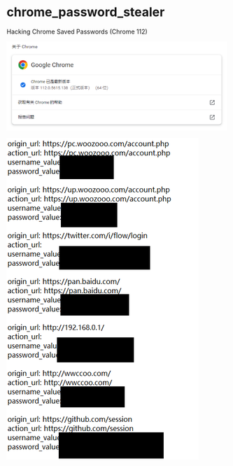 # chrome_password_stealer
Hacking Chrome Saved Passwords (Chrome 112)

![version](./version.png)

![passwd](./passwd.png)